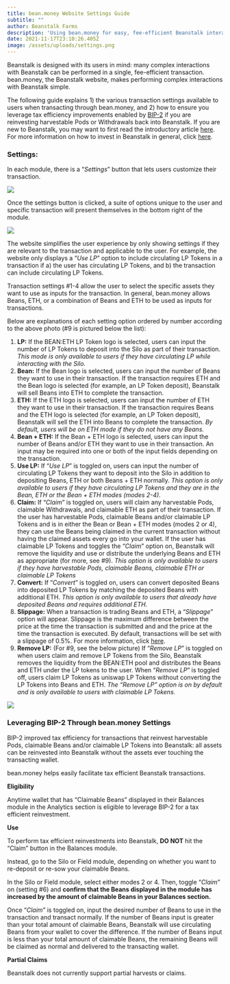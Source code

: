 ```yaml
---
title: bean.money Website Settings Guide
subtitle: ""
author: Beanstalk Farms
description: 'Using bean.money for easy, fee-efficient Beanstalk interactions'
date: 2021-11-17T23:10:26.405Z
image: /assets/uploads/settings.png
---
```


Beanstalk is designed with its users in mind: many complex interactions with Beanstalk can be performed in a single, fee-efficient transaction. bean.money, the Beanstalk website, makes performing complex interactions with Beanstalk simple.

The following guide explains 1) the various transaction settings available to users when transacting through bean.money, and 2) how to ensure you leverage tax efficiency improvements enabled by [BIP-2](https://github.com/BeanstalkFarms/Beanstalk/blob/bip-2/bips/bip-2.md) if you are reinvesting harvestable Pods or Withdrawals back into Beanstalk. If you are new to Beanstalk, you may want to first read the introductory article [here](https://medium.com/@BeanstalkFarms/introducing-beanstalk-557c45cb8d80). For more information on how to invest in Beanstalk in general, click [here](https://medium.com/@BeanstalkFarms/earn-interest-from-beanstalk-just-the-basics-165a8cc5fecd).

### Settings:

In each module, there is a “_Settings_” button that lets users customize their transaction.

![](https://cdn-images-1.medium.com/max/800/1*zPZoh--xaE0Vl9vjLVztFA.png)

Once the settings button is clicked, a suite of options unique to the user and specific transaction will present themselves in the bottom right of the module.

![](https://cdn-images-1.medium.com/max/800/1*pTLsQ4OEmJKriIoC7AQNFQ.png)

The website simplifies the user experience by only showing settings if they are relevant to the transaction and applicable to the user. For example, the website only displays a “_Use LP_” option to include circulating LP Tokens in a transaction if a) the user has circulating LP Tokens, and b) the transaction can include circulating LP Tokens.

Transaction settings #1-4 allow the user to select the specific assets they want to use as inputs for the transaction. In general, bean.money allows Beans, ETH, or a combination of Beans and ETH to be used as inputs for transactions.

Below are explanations of each setting option ordered by number according to the above photo (#9 is pictured below the list):

1.  **LP:** If the BEAN:ETH LP Token logo is selected, users can input the number of LP Tokens to deposit into the Silo as part of their transaction. _This mode is only available to users if they have circulating LP while interacting with the Silo._
2.  **Bean:** If the Bean logo is selected, users can input the number of Beans they want to use in their transaction. If the transaction requires ETH and the Bean logo is selected (for example, an LP Token deposit), Beanstalk will sell Beans into ETH to complete the transaction.
3.  **ETH:** If the ETH logo is selected, users can input the number of ETH they want to use in their transaction. If the transaction requires Beans and the ETH logo is selected (for example, an LP Token deposit), Beanstalk will sell the ETH into Beans to complete the transaction. _By default, users will be on ETH mode if they do not have any Beans._
4.  **Bean + ETH:** If the Bean + ETH logo is selected, users can input the number of Beans and/or ETH they want to use in their transaction. An input may be required into one or both of the input fields depending on the transaction.
5.  **Use LP:** If “_Use LP_” is toggled on, users can input the number of circulating LP Tokens they want to deposit into the Silo in addition to depositing Beans, ETH or both Beans + ETH normally. _This option is only available to users if they have circulating LP Tokens and they are in the Bean, ETH or the Bean + ETH modes (modes 2-4)._
6.  **Claim:** If “_Claim_” is toggled on, users will claim any harvestable Pods, claimable Withdrawals, and claimable ETH as part of their transaction. If the user has harvestable Pods, claimable Beans and/or claimable LP Tokens and is in either the Bean or Bean + ETH modes (modes 2 or 4), they can use the Beans being claimed in the current transaction without having the claimed assets every go into your wallet. If the user has claimable LP Tokens and toggles the “_Claim_” option on, Beanstalk will remove the liquidity and use or distribute the underlying Beans and ETH as appropriate (for more, see #9). _This option is only available to users if they have harvestable Pods, claimable Beans, claimable ETH or claimable LP Tokens_
7.  **Convert:** If “_Convert_” is toggled on, users can convert deposited Beans into deposited LP Tokens by matching the deposited Beans with additional ETH. _This option is only available to users that already have deposited Beans and requires additional ETH._
8.  **Slippage:** When a transaction is trading Beans and ETH, a “_Slippage_” option will appear. Slippage is the maximum difference between the price at the time the transaction is submitted and and the price at the time the transaction is executed. By default, transactions will be set with a slippage of 0.5%. For more information, click [here](https://coinmarketcap.com/alexandria/glossary/slippage).
9.  **Remove LP:** (For #9, see the below picture) If “_Remove LP_” is toggled on when users claim and remove LP Tokens from the Silo, Beanstalk removes the liquidity from the BEAN:ETH pool and distributes the Beans and ETH under the LP tokens to the user. When “_Remove LP_” is toggled off, users claim LP Tokens as uniswap LP Tokens without converting the LP Tokens into Beans and ETH. _The “Remove LP” option is on by default and is only available to users with claimable LP Tokens._

![](https://cdn-images-1.medium.com/max/800/1*EEKtea6hxG85eqIPl8OU6w.png)

### Leveraging BIP-2 Through bean.money Settings

BIP-2 improved tax efficiency for transactions that reinvest harvestable Pods, claimable Beans and/or claimable LP Tokens into Beanstalk: all assets can be reinvested into Beanstalk without the assets ever touching the transacting wallet.

bean.money helps easily facilitate tax efficient Beanstalk transactions.

**Eligibility**

Anytime wallet that has “Claimable Beans” displayed in their Balances module in the Analytics section is eligible to leverage BIP-2 for a tax efficient reinvestment.

**Use**

To perform tax efficient reinvestments into Beanstalk, **DO NOT** hit the “Claim” button in the Balances module.

Instead, go to the Silo or Field module, depending on whether you want to re-deposit or re-sow your claimable Beans.

In the Silo or Field module, select either modes 2 or 4. Then, toggle “_Claim_” on (setting #6) and **confirm that the Beans displayed in the module has increased by the amount of claimable Beans in your Balances section.**

Once “_Claim_” is toggled on, input the desired number of Beans to use in the transaction and transact normally. If the number of Beans input is greater than your total amount of claimable Beans, Beanstalk will use circulating Beans from your wallet to cover the difference. If the number of Beans input is less than your total amount of claimable Beans, the remaining Beans will be claimed as normal and delivered to the transacting wallet.

**Partial Claims**

Beanstalk does not currently support partial harvests or claims.